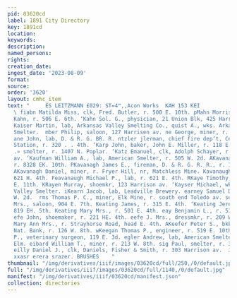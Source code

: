 ```yaml
---
pid: 03620cd
label: 1891 City Directory
key: 1891cd
location: 
keywords: 
description: 
named_persons: 
rights: 
creation_date: 
ingest_date: '2023-08-09'
format: 
source: 
order: '3620'
layout: cmhc_item
text: "     ES LEITZMANN £029: ST=4™,,Acon Works  KAH 153 KEI                                                                         PHARL
  \ fiabn Matilda Miss, clk, Fred. Butler, r. 500 E. 10th. pMahn Morris G., clk, Isaac
  Kahn, r. 506 E. 6th. ‘Kahn Sol. G., physician, 21 Union Blk, 425 Harrison av. r
  Kaiser Martin, lab, Arkansas Valley Smelting Co., quist A., wks. Arkansas Valley
  Smelter.  mber Philip, saloon, 127 Harrisen av. ne George, miner, r. 213 E. 4th.
  ane John, lab, D. & R. G. BR. R. ntzler jlerman, chief fire dep’t, Central Fire
  Station, r. 320 . . 4th. ‘Karp John, baker, John E. Miller, r. 118 E. 6th. kasbean
  .» smelter, r. 1407 N. Poplar. ‘Katz Emanuel, clk, Adolph Schayer, r. 311 Harrison
  av. ‘Kaufman William A., lab, American Smelter, r. 505 W. 2d. AKavanagh James, miner,
  r. 8328 EK. 10th. PKavanagh James E., fireman, D. & R. G. R. R., r. 125 E. 11th.
  AKavanagh Daniel, miner, r. Fryer Hill, nr, Matchless Mine. Kavanaugh James, r.
  621 H. 4th. Feavanaugh Michael P., lab, r. 621 E. 4th. RKaye Timothy, lab, r. 119
  E. 11th. KRayen Murray, shoemkr, 123 Harrison av. ‘Kayser Michael, wks. Arkansas
  Valley Smelter. iKearn Jacob, lab, Leadville Brewery. earney Samuel D., miner, r.125
  W. 2d.  rms Thomas P. C., miner, Elk Mine, r. south end Toledo av. seating Catherine
  Mrs., saloon, 904 E. 7th. Keating James, r. 315 E. 4th. ‘Keating Jeremiah J., r.
  819 EH. 5th. Keating Mary Mrs., r. 501 E. 4th. eay Benjamin L., r. 510 N. Hemlock.
  efe John, shoemaker, r. 221 HE. 4th. eefe J. Mrs., dressmkr, r. 209 W. 4th. eefe
  Mary Ann Mrs., r. Strayhorse Road, head E. 4th. AKeefer Peter S., bkkpr, Carbonate
  Nat. Bank, r. 126 W. 8th. wKeegan Thomas P., engineer, r. 519 E. 10th. eenan Alexander
  P., veterinary surgeon, 119 E. 3d. egler Andrew, lab, American Smelter, r. 721 W.
  Elm. eibard William T., miner, r. 213 W. 8th. sig Paul, smelter, r. 3234 E. 4th.
  eilly Daniel J., clk, Daniels, Fisher & Smith, r. 303 Harrison av.  J, J: QUINN,
  xxasr erera srazer. BRUSHES    "
thumbnail: "/img/derivatives/iiif/images/03620cd/full/250,/0/default.jpg"
full: "/img/derivatives/iiif/images/03620cd/full/1140,/0/default.jpg"
manifest: "/img/derivatives/iiif/03620cd/manifest.json"
collection: directories
---
```

